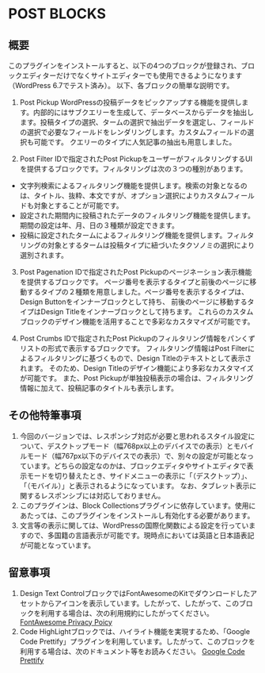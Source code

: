 # POST BLOCKS

## 概要
このプラグインをインストールすると、以下の4つのブロックが登録され、ブロックエディターだけでなくサイトエディターでも使用できるようになります（WordPress 6.7でテスト済み）。
以下、各ブロックの簡単な説明です。
1. Post Pickup
WordPressの投稿データをピックアップする機能を提供します。内部的にはサブクエリーを生成して、データベースからデータを抽出します。投稿タイプの選択、タームの選択で抽出データを選定し、フィールドの選択で必要なフィールドをレンダリングします。カスタムフィールドの選択も可能です。
クエリーのタイプに人気記事の抽出も用意しました。

2. Post Filter
IDで指定されたPost PickupをユーザーがフィルタリングするUIを提供するブロックです。フィルタリングは次の３つの種別があります。
- 文字列検索によるフィルタリング機能を提供します。検索の対象となるのは、タイトル、抜粋、本文ですが、オプション選択によりカスタムフィールドも対象とすることが可能です。
- 設定された期間内に投稿されたデータのフィルタリング機能を提供します。期間の設定は年、月、日の３種類が設定できます。
- 投稿に設定されたタームによるフィルタリング機能を提供します。フィルタリングの対象とするタームは投稿タイプに紐づいたタクソノミの選択により選別されます。

3. Post Pagenation
IDで指定されたPost Pickupのページネーション表示機能を提供するブロックです。
ページ番号を表示するタイプと前後のページに移動するタイプの２種類を用意しました。ページ番号を表示するタイプは、Design Buttonをインナーブロックとして持ち、
前後のページに移動するタイプはDesign Titleをインナーブロックとして持ちます。
これらのカスタムブロックのデザイン機能を活用することで多彩なカスタマイズが可能です。

4. Post Crumbs
IDで指定されたPost Pickupのフィルタリング情報をパンくずリストの形式で表示するブロックです。
フィルタリング情報はPost Filterによるフィルタリングに基づくもので、Design Titleのテキストとして表示されます。
そのため、Design Titleのデザイン機能により多彩なカスタマイズが可能です。
また、Post Pickupが単独投稿表示の場合は、フィルタリング情報に加えて、投稿記事のタイトルも表示します。

## その他特筆事項
1. 今回のバージョンでは、レスポンシブ対応が必要と思われるスタイル設定について、デスクトップモード（幅768px以上のデバイスでの表示）とモバイルモード（幅767px以下のデバイスでの表示）で、別々の設定が可能となっています。どちらの設定なのかは、ブロックエディタやサイトエディタで表示モードを切り替えたとき、サイドメニューの表示に「（デスクトップ）」、「（モバイル）」と表示されるようになっています。
なお、タブレット表示に関するレスポンシブには対応しておりません。
2. このプラグインは、Block Collectionsプラグインに依存しています。使用にあたっては、このプラグインをインストールし有効化する必要があります。
3. 文言等の表示に関しては、WordPressの国際化関数による設定を行っていますので、多国籍の言語表示が可能です。現時点においては英語と日本語表記が可能となっています。

## 留意事項
1. Design Text ControlブロックではFontAwesomeのKitでダウンロードしたアセットからアイコンを表示しています。したがって、したがって、このブロックを利用する場合は、次の利用規約にしたがってください。
	[FontAwesome Privacy Poicy](https://fontawesome.com/privacy)
2. Code HighLightブロックでは、ハイライト機能を実現するため、「Google Code Prettify」プラグインを利用しています。したがって、このブロックを利用する場合は、次のドキュメント等をお読みください。
	[Google Code Prettify](https://github.com/googlearchive/code-prettify)


